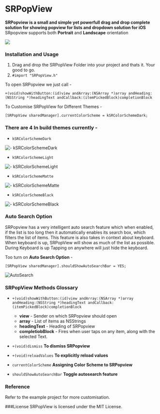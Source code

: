 # SRPopView



**SRPopview is a small and simple yet powerfull drag and drop complete solution for showing popview for lists and dropdown solution for iOS**
SRpopview supports both **Portrait** and **Landscape** orientation

![](https://image.ibb.co/geJPBF/1lrwza.gif)


### Installation and Usage 

1. Drag and drop the SRPopView Folder into your project and thats it. Your good to go.
2. `#import "SRPopView.h"`

To open SRPopview we just call -

`+(void)showWithButton:(id)view andArray:(NSArray *)array andHeading:(NSString *)headingText andCallback:(itemPickedBlock)completionBlock` 

To Customise SRPopView for Different Themes - 

 `[SRPopView sharedManager].currentColorScheme = kSRColorSchemeDark;`
 
### There are 4 In build themes currently - 

   - `kSRColorSchemeDark`
   
  ![- `kSRColorSchemeDark`](http://i.imgur.com/pHJJLZ4.png)
  
  - `kSRColorSchemeLight`
  
  ![- `kSRColorSchemeLight`](http://i.imgur.com/3COxoRu.png)
  
  - `kSRColorSchemeMatte`
  
  ![- `kSRColorSchemeMatte`](http://i.imgur.com/nGDOwCB.png)
  
  - `kSRColorSchemeBlack`
  
  ![- `kSRColorSchemeBlack`](http://i.imgur.com/kxmhwHq.png)

 

### Auto Search Option

SRPopview has a very intelligent auto search feature which when enabled, if the list is too long then it automatically enables its search box, which filters the list of items.
This feature is also takes in context about keyboard. 
When keyboard is up, SRPopView will show as much of the list as possible.
During Keyboard is up Tapping on anywhere will just hide the keyboard.

Too turn on **Auto Search Option** - 

  `[SRPopView sharedManager].shouldShowAutoSearchBar = YES;`
  
![AutoSearch](http://i.imgur.com/wHTJAaP.png)

### SRPopView Methods Glossary 

  * `+(void)showWithButton:(id)view andArray:(NSArray *)array andHeading:(NSString *)headingText andCallback:(itemPickedBlock)completionBlock`

    - **view** - Sender on which SRPopview should open
    - **array** - List of items as NSStrings
    - **headingText** - Heading of SRPopview
    - **completiobBlock** - Fires when user taps on any item, along with the selected Text.

  * `+(void)dismiss`
    **To dismiss SRPopview**

  * `+(void)reloadValues`
    **To explicitly reload values**

  * `currentColorScheme` 
     **Assigning Color Scheme to SRPopview**
 
  * `shouldShowAutoSearchBar` 
    **Toggle autosearch feature** 


### Reference 
Refer to the example project for more customisation.

###License 
SRPopView is licensed under the MIT License.
